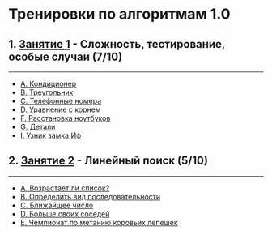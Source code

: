 # Тренировки по алгоритмам 1.0
## 1. [Занятие 1](https://contest.yandex.ru/contest/27393/problems/) - Сложность, тестирование, особые случаи (7/10)

---
- [A. Кондиционер]()
- [B. Треугольник]()
- [C. Телефонные номера]()
- [D. Уравнение с корнем]()
- [F. Расстановка ноутбуков]()
- [G. Детали]()
- [I. Узник замка Иф]()

## 2. [Занятие 2](https://contest.yandex.ru/contest/27472/problems/) - Линейный поиск (5/10)

---
- [A. Возрастает ли список?]()
- [B. Определить вид последовательности]()
- [C. Ближайшее число]()
- [D. Больше своих соседей]()
- [E. Чемпионат по метанию коровьих лепешек]()